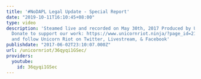 ```yaml
---
title: '#NoDAPL Legal Update - Special Report'
date: "2019-10-11T16:10:45+08:00"
type: video
description: 'Steamed live and recorded on May 30th, 2017 Produced by Unicorn Riot
  Donate to support our work: https://www.unicornriot.ninja/?page_id=211 Like, share,
  and follow Unicorn Riot on Twitter, Livestream, & Facebook'
publishdate: "2017-06-02T23:10:07.000Z"
url: /unicornriot/36qyqi1GSec/
providers:
  youtube:
    id: 36qyqi1GSec
---
```

